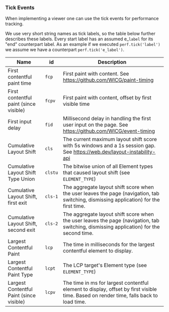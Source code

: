 ### Tick Events

When implementing a viewer one can use the tick events for performance tracking.

We use very short string names as tick labels, so the table below
further describes these labels.
Every start label has an assumed e\_`label` for its "end" counterpart label.
As an example if we executed `perf.tick('label')` we assume we have a counterpart
`perf.tick('e_label')`.

| Name                                     | id      | Description                                                                                                                             |
| ---------------------------------------- | ------- | --------------------------------------------------------------------------------------------------------------------------------------- |
| First contentful paint time              | `fcp`   | First paint with content. See https://github.com/WICG/paint-timing                                                                      |
| First contentful paint (since visible)   | `fcpv`  | First paint with content, offset by first visible time                                                                                  |
| First input delay                        | `fid`   | Millisecond delay in handling the first user input on the page. See https://github.com/WICG/event-timing                                |
| Cumulative Layout Shift                  | `cls`   | The current maximum layout shift score with 5s windows and a 1s session gap. See https://web.dev/layout-instability-api                 |
| Cumulative Layout Shift Type Union       | `clstu` | The bitwise union of all Element types that caused layout shift (see `ELEMENT_TYPE`)                                                    |
| Cumulative Layout Shift, first exit      | `cls-1` | The aggregate layout shift score when the user leaves the page (navigation, tab switching, dismissing application) for the first time.  |
| Cumulative Layout Shift, second exit     | `cls-2` | The aggregate layout shift score when the user leaves the page (navigation, tab switching, dismissing application) for the second time. |
| Largest Contentful Paint                 | `lcp`   | The time in milliseconds for the largest contentful element to display.                                                                 |
| Largest Contentful Paint Type            | `lcpt`  | The LCP target's Element type (see `ELEMENT_TYPE`)                                                                                      |
| Largest Contentful Paint (since visible) | `lcpv`  | The time in ms for largest contentful element to display, offset by first visible time. Based on render time, falls back to load time.  |
